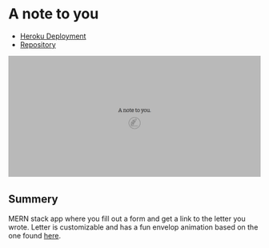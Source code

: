 # A note to you

- [Heroku Deployment](https://a-note-to-you.herokuapp.com/)
- [Repository](https://github.com/johnathanmann/a-note-to-you)

![Screenshot of sites homepage](./client/src/assets/imgs/screenshot.png)

## Summery

MERN stack app where you fill out a form and get a link to the letter you wrote. Letter is customizable and has a fun envelop animation based on the one found [here](https://codepen.io/lenasta92579651/pen/YzVBxpg).
